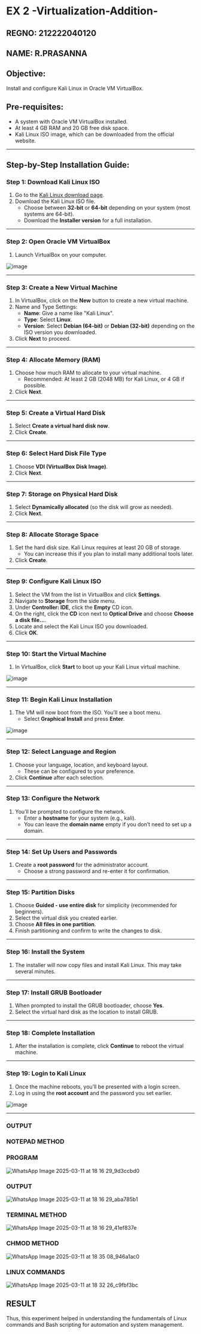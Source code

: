 # EX 2 -Virtualization-Addition-

## REGNO: 212222040120
## NAME:  R.PRASANNA

## Objective:
Install and configure Kali Linux in Oracle VM VirtualBox.

## Pre-requisites:
- A system with Oracle VM VirtualBox installed.
- At least 4 GB RAM and 20 GB free disk space.
- Kali Linux ISO image, which can be downloaded from the official website.

---

## Step-by-Step Installation Guide:

### Step 1: Download Kali Linux ISO
1. Go to the [Kali Linux download page](https://www.kali.org/downloads/).
2. Download the Kali Linux ISO file.
   - Choose between **32-bit** or **64-bit** depending on your system (most systems are 64-bit).
   - Download the **Installer version** for a full installation.

---

### Step 2: Open Oracle VM VirtualBox
1. Launch VirtualBox on your computer.

![image](https://github.com/user-attachments/assets/de807551-50dd-4024-8746-9dda684bc697)


---

### Step 3: Create a New Virtual Machine
1. In VirtualBox, click on the **New** button to create a new virtual machine.
2. Name and Type Settings:
   - **Name**: Give a name like "Kali Linux".
   - **Type**: Select **Linux**.
   - **Version**: Select **Debian (64-bit)** or **Debian (32-bit)** depending on the ISO version you downloaded.
3. Click **Next** to proceed.

---

### Step 4: Allocate Memory (RAM)
1. Choose how much RAM to allocate to your virtual machine.
   - Recommended: At least 2 GB (2048 MB) for Kali Linux, or 4 GB if possible.
2. Click **Next**.

---

### Step 5: Create a Virtual Hard Disk
1. Select **Create a virtual hard disk now**.
2. Click **Create**.

---

### Step 6: Select Hard Disk File Type
1. Choose **VDI (VirtualBox Disk Image)**.
2. Click **Next**.

---

### Step 7: Storage on Physical Hard Disk
1. Select **Dynamically allocated** (so the disk will grow as needed).
2. Click **Next**.

---

### Step 8: Allocate Storage Space
1. Set the hard disk size. Kali Linux requires at least 20 GB of storage.
   - You can increase this if you plan to install many additional tools later.
2. Click **Create**.

---

### Step 9: Configure Kali Linux ISO
1. Select the VM from the list in VirtualBox and click **Settings**.
2. Navigate to **Storage** from the side menu.
3. Under **Controller: IDE**, click the **Empty** CD icon.
4. On the right, click the **CD** icon next to **Optical Drive** and choose **Choose a disk file...**.
5. Locate and select the Kali Linux ISO you downloaded.
6. Click **OK**.

---

### Step 10: Start the Virtual Machine
1. In VirtualBox, click **Start** to boot up your Kali Linux virtual machine.

![image](https://github.com/user-attachments/assets/075622ab-9f79-48fe-9114-5bb6cbbe8abc)


---

### Step 11: Begin Kali Linux Installation
1. The VM will now boot from the ISO. You’ll see a boot menu.
   - Select **Graphical Install** and press **Enter**.

![image](https://github.com/user-attachments/assets/78e3d1cd-0555-433c-be26-008f79b590a0)


---

### Step 12: Select Language and Region
1. Choose your language, location, and keyboard layout.
   - These can be configured to your preference.
2. Click **Continue** after each selection.

---

### Step 13: Configure the Network
1. You’ll be prompted to configure the network.
   - Enter a **hostname** for your system (e.g., kali).
   - You can leave the **domain name** empty if you don’t need to set up a domain.

---

### Step 14: Set Up Users and Passwords
1. Create a **root password** for the administrator account.
   - Choose a strong password and re-enter it for confirmation.

---

### Step 15: Partition Disks
1. Choose **Guided - use entire disk** for simplicity (recommended for beginners).
2. Select the virtual disk you created earlier.
3. Choose **All files in one partition**.
4. Finish partitioning and confirm to write the changes to disk.

---

### Step 16: Install the System
1. The installer will now copy files and install Kali Linux. This may take several minutes.

---

### Step 17: Install GRUB Bootloader
1. When prompted to install the GRUB bootloader, choose **Yes**.
2. Select the virtual hard disk as the location to install GRUB.

---

### Step 18: Complete Installation
1. After the installation is complete, click **Continue** to reboot the virtual machine.

---

### Step 19: Login to Kali Linux
1. Once the machine reboots, you’ll be presented with a login screen.
2. Log in using the **root account** and the password you set earlier.


![image](https://github.com/user-attachments/assets/2cb7bacb-b34d-46b8-b97a-489c2fb78d75)

---

### OUTPUT

### NOTEPAD METHOD

### PROGRAM

![WhatsApp Image 2025-03-11 at 18 16 29_9d3ccbd0](https://github.com/user-attachments/assets/d3006dd5-5d18-4ad4-a268-8e65f3e2e58e)

### OUTPUT

![WhatsApp Image 2025-03-11 at 18 16 29_aba785b1](https://github.com/user-attachments/assets/ea24bdef-5e01-46ed-8c52-b1fd1b68582c)

### TERMINAL METHOD

![WhatsApp Image 2025-03-11 at 18 16 29_41ef837e](https://github.com/user-attachments/assets/012ce502-2d4d-4082-aae0-c0c708d3838f)

### CHMOD METHOD

![WhatsApp Image 2025-03-11 at 18 35 08_946a1ac0](https://github.com/user-attachments/assets/5c1a95f2-49d0-4a6f-a3f2-746fd67c2d80)


### LINUX COMMANDS

![WhatsApp Image 2025-03-11 at 18 32 26_c9fbf3bc](https://github.com/user-attachments/assets/14f86737-0118-4097-9fe5-f92e88f0beb7)

## RESULT

Thus, this experiment helped in understanding the fundamentals of Linux commands and Bash scripting for automation and system management.
